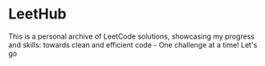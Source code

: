 # LeetHub
 This is a personal archive of LeetCode solutions, showcasing my progress and skills: towards clean and efficient code - One challenge at a time!
 Let's go
